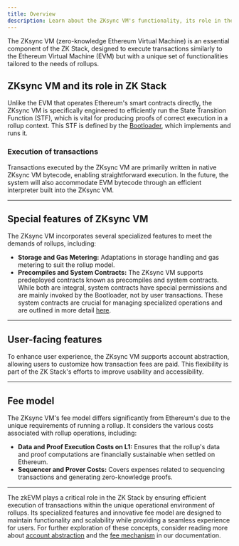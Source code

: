 ```yaml
---
title: Overview
description: Learn about the ZKsync VM's functionality, its role in the ZK Stack compared to the EVM in Ethereum, and how it handles smart contracts and transaction fees.
---
```


The ZKsync VM (zero-knowledge Ethereum Virtual Machine) is an essential component of the ZK Stack,
designed to execute transactions similarly to the Ethereum Virtual Machine (EVM) but with a unique set of functionalities tailored to the needs of rollups.

## ZKsync VM and its role in ZK Stack

Unlike the EVM that operates Ethereum's smart contracts directly,
the ZKsync VM is specifically engineered to efficiently run the State Transition Function (STF),
which is vital for producing proofs of correct execution in a rollup context.
This STF is defined by the [Bootloader](/zk-stack/components/zksync-evm/bootloader), which implements and runs it.

### Execution of transactions

Transactions executed by the ZKsync VM are primarily written in native ZKsync VM bytecode, enabling straightforward execution.
In the future, the system will also accommodate EVM bytecode through an efficient interpreter built into the ZKsync VM.

---
## Special features of ZKsync VM

The ZKsync VM incorporates several specialized features to meet the demands of rollups, including:

- **Storage and Gas Metering:**
  Adaptations in storage handling and gas metering to suit the rollup model.
- **Precompiles and System Contracts:**
  The ZKsync VM supports predeployed contracts known as precompiles and system contracts.
  While both are integral, system contracts have special permissions and are mainly invoked by the Bootloader, not by user transactions.
  These system contracts are crucial for managing specialized operations and are outlined in more detail [here](/zk-stack/components/smart-contracts/system-contracts).

---
## User-facing features

To enhance user experience, the ZKsync VM supports account abstraction, allowing users to customize how transaction fees are paid.
This flexibility is part of the ZK Stack's efforts to improve usability and accessibility.

---
## Fee model

The ZKsync VM's fee model differs significantly from Ethereum's due to the unique requirements of running a rollup.
It considers the various costs associated with rollup operations, including:

- **Data and Proof Execution Costs on L1:**
  Ensures that the rollup's data and proof computations are financially sustainable when settled on Ethereum.
- **Sequencer and Prover Costs:**
  Covers expenses related to sequencing transactions and generating zero-knowledge proofs.

---
The zkEVM plays a critical role in the ZK Stack by ensuring efficient execution of transactions within the unique operational environment of rollups.
Its specialized features and innovative fee model are designed to maintain functionality and scalability while providing a seamless experience for users.
For further exploration of these concepts, consider reading more about
[account abstraction](/zk-stack/concepts/account-abstraction) and the [fee mechanism](/zk-stack/concepts/fee-mechanism) in our documentation.
